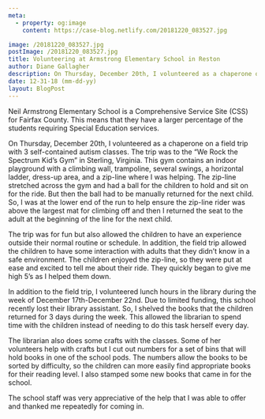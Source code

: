 ```yaml
---
meta:
  - property: og:image
    content: https://case-blog.netlify.com/20181220_083527.jpg

image: /20181220_083527.jpg
postImage: /20181220_083527.jpg
title: Volunteering at Armstrong Elementary School in Reston
author: Diane Gallagher
description: On Thursday, December 20th, I volunteered as a chaperone on a field trip with 3 self-contained autism classes.  The trip was to the “We Rock the Spectrum Kid’s Gym” in Sterling, Virginia.
date: 12-31-18 (mm-dd-yy)
layout: BlogPost
---
```


Neil Armstrong Elementary School is a Comprehensive Service Site (CSS) for Fairfax County. This means that they have a larger percentage of the students requiring Special Education services.

On Thursday, December 20th, I volunteered as a chaperone on a field trip with 3 self-contained autism classes. The trip was to the “We Rock the Spectrum Kid’s Gym” in Sterling, Virginia. This gym contains an indoor playground with a climbing wall, trampoline, several swings, a horizontal ladder, dress-up area, and a zip-line where I was helping. The zip-line stretched across the gym and had a ball for the children to hold and sit on for the ride. But then the ball had to be manually returned for the next child. So, I was at the lower end of the run to help ensure the zip-line rider was above the largest mat for climbing off and then I returned the seat to the adult at the beginning of the line for the next child.

The trip was for fun but also allowed the children to have an experience outside their normal routine or schedule. In addition, the field trip allowed the children to have some interaction with adults that they didn’t know in a safe environment. The children enjoyed the zip-line, so they were put at ease and excited to tell me about their ride. They quickly began to give me high 5’s as I helped them down.

In addition to the field trip, I volunteered lunch hours in the library during the week of December 17th-December 22nd. Due to limited funding, this school recently lost their library assistant. So, I shelved the books that the children returned for 3 days during the week. This allowed the librarian to spend time with the children instead of needing to do this task herself every day.

The librarian also does some crafts with the classes. Some of her volunteers help with crafts but I cut out numbers for a set of bins that will hold books in one of the school pods. The numbers allow the books to be sorted by difficulty, so the children can more easily find appropriate books for their reading level. I also stamped some new books that came in for the school.

The school staff was very appreciative of the help that I was able to offer and thanked me repeatedly for coming in.
